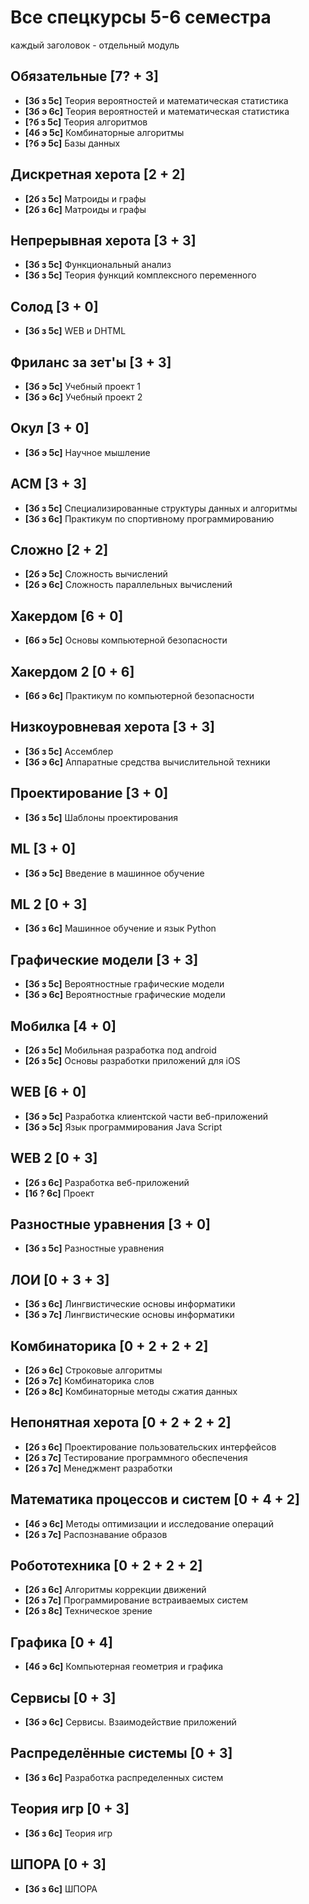 # Все спецкурсы 5-6 семестра
каждый заголовок - отдельный модуль

## Обязательные **[7? + 3]**
- **[3б з 5с]** Теория вероятностей и математическая статистика
- **[3б э 6с]** Теория вероятностей и математическая статистика
- **[?б з 5с]** Теория алгоритмов
- **[4б э 5с]** Комбинаторные алгоритмы
- **[?б э 5с]** Базы данных

## Дискретная херота **[2 + 2]**
- **[2б з 5с]** Матроиды и графы
- **[2б з 6с]** Матроиды и графы

## Непрерывная херота **[3 + 3]**
- **[3б з 5с]** Функциональный анализ
- **[3б з 5с]** Теория функций комплексного переменного

## Солод **[3 + 0]**
- **[3б з 5с]** WEB и DHTML

## Фриланс за зет'ы **[3 + 3]**
- **[3б э 5с]** Учебный проект 1
- **[3б э 6с]** Учебный проект 2
  
## Окул **[3 + 0]**
- **[3б э 5с]** Научное мышление

## ACM **[3 + 3]**
- **[3б з 5с]** Специализированные структуры данных и алгоритмы
- **[3б з 6с]** Практикум по спортивному программированию

## Сложно **[2 + 2]**
- **[2б э 5с]** Сложность вычислений
- **[2б э 6с]** Сложность параллельных вычислений

## Хакердом **[6 + 0]**
- **[6б э 5с]** Основы компьютерной безопасности

## Хакердом 2 **[0 + 6]**
- **[6б э 6с]** Практикум по компьютерной безопасности
  
## Низкоуровневая херота **[3 + 3]**
- **[3б з 5с]** Ассемблер
- **[3б э 6с]** Аппаратные средства вычислительной техники

## Проектирование **[3 + 0]**
- **[3б з 5с]** Шаблоны проектирования

## ML **[3 + 0]**
- **[3б э 5с]** Введение в машинное обучение

## ML 2 **[0 + 3]**
- **[3б з 6с]** Машинное обучение и язык Python

## Графические модели **[3 + 3]**
- **[3б з 5с]** Вероятностные графические модели
- **[3б э 6с]** Вероятностные графические модели

## Мобилка **[4 + 0]**
- **[2б з 5с]** Мобильная разработка под android
- **[2б з 5с]** Основы разработки приложений для iOS

## WEB **[6 + 0]**
- **[3б э 5с]** Разработка клиентской части веб-приложений
- **[3б э 5с]** Язык программирования Java Script

## WEB 2 **[0 + 3]**
- **[2б з 6с]** Разработка веб-приложений
- **[1б ? 6с]** Проект


## Разностные уравнения **[3 + 0]**
- **[3б з 5с]** Разностные уравнения

## ЛОИ **[0 + 3 + 3]**
- **[3б з 6с]** Лингвистические основы информатики
- **[3б э 7с]** Лингвистические основы информатики

## Комбинаторика **[0 + 2 + 2 + 2]**
- **[2б э 6с]** Строковые алгоритмы
- **[2б э 7с]** Комбинаторика слов
- **[2б э 8с]** Комбинаторные методы сжатия данных

## Непонятная херота **[0 + 2 + 2 + 2]**
- **[2б з 6с]** Проектирование пользовательских интерфейсов
- **[2б з 7с]** Тестирование программного обеспечения
- **[2б з 7с]** Менеджмент разработки
  
## Математика процессов и систем **[0 + 4 + 2]**
- **[4б э 6с]** Методы оптимизации и исследование операций
- **[2б з 7с]** Распознавание образов

## Робототехника **[0 + 2 + 2 + 2]**
- **[2б з 6с]** Алгоритмы коррекции движений
- **[2б з 7с]** Программирование встраиваемых систем
- **[2б з 8с]** Техническое зрение

## Графика **[0 + 4]**
- **[4б э 6с]** Компьютерная геометрия и графика

## Сервисы **[0 + 3]**
- **[3б э 6с]** Сервисы. Взаимодействие приложений

## Распределённые системы **[0 + 3]**
- **[3б з 6с]** Разработка распределенных систем

## Теория игр **[0 + 3]**
- **[3б з 6с]** Теория игр

## ШПОРА **[0 + 3]**
- **[3б з 6с]** ШПОРА
